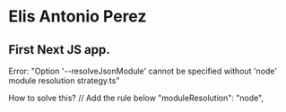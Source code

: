 # Elis Antonio Perez

## First Next JS app.

Error: "Option '--resolveJsonModule' cannot be specified without 'node' module resolution strategy.ts"

How to solve this?
// Add the rule below
"moduleResolution": "node",